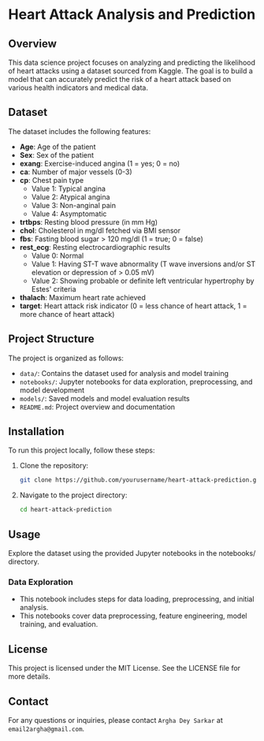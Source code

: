 # Heart Attack Analysis and Prediction

## Overview

This data science project focuses on analyzing and predicting the likelihood of heart attacks using a dataset sourced from Kaggle. The goal is to build a model that can accurately predict the risk of a heart attack based on various health indicators and medical data.

## Dataset

The dataset includes the following features:

- **Age**: Age of the patient
- **Sex**: Sex of the patient
- **exang**: Exercise-induced angina (1 = yes; 0 = no)
- **ca**: Number of major vessels (0-3)
- **cp**: Chest pain type
  - Value 1: Typical angina
  - Value 2: Atypical angina
  - Value 3: Non-anginal pain
  - Value 4: Asymptomatic
- **trtbps**: Resting blood pressure (in mm Hg)
- **chol**: Cholesterol in mg/dl fetched via BMI sensor
- **fbs**: Fasting blood sugar > 120 mg/dl (1 = true; 0 = false)
- **rest_ecg**: Resting electrocardiographic results
  - Value 0: Normal
  - Value 1: Having ST-T wave abnormality (T wave inversions and/or ST elevation or depression of > 0.05 mV)
  - Value 2: Showing probable or definite left ventricular hypertrophy by Estes' criteria
- **thalach**: Maximum heart rate achieved
- **target**: Heart attack risk indicator (0 = less chance of heart attack, 1 = more chance of heart attack)

## Project Structure

The project is organized as follows:

- `data/`: Contains the dataset used for analysis and model training
- `notebooks/`: Jupyter notebooks for data exploration, preprocessing, and model development
- `models/`: Saved models and model evaluation results
- `README.md`: Project overview and documentation

## Installation

To run this project locally, follow these steps:

1. Clone the repository:
   ```sh
   git clone https://github.com/yourusername/heart-attack-prediction.git
2. Navigate to the project directory:
   ```sh
   cd heart-attack-prediction

## Usage

Explore the dataset using the provided Jupyter notebooks in the notebooks/ directory.

### Data Exploration

- This notebook includes steps for data loading, preprocessing, and initial analysis.
- This notebooks cover data preprocessing, feature engineering, model training, and evaluation.
  
## License

This project is licensed under the MIT License. See the LICENSE file for more details.

## Contact

For any questions or inquiries, please contact `Argha Dey Sarkar` at `email2argha@gmail.com`.
